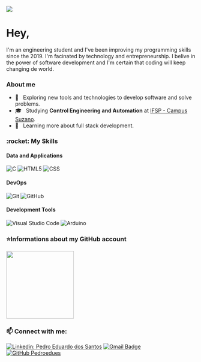 
![](https://komarev.com/ghpvc/?username=pedroedues&color=006bed)

<h1> Hey,</h1>
<p> I'm an engineering student and I've been improving my programming skills since the 2019. I'm facinated by technology and entrepreneurship. I belive in the power of software development and I'm certain that coding will keep changing de world.  </p> 
<h3> About me</h3>

- 🤔 &nbsp; Exploring new tools and technologies to develop software and solve problems.
- 🎓 &nbsp; Studying **Control Engineering and Automation** at <a href="http://szn.ifsp.edu.br/portal2/">IFSP - Campus Suzano</a>.
- 🌱 &nbsp; Learning more about full stack development.

<h3>:rocket:&nbsp;My Skills </h3>
<h4>Data and Applications</h4>

  ![C](https://img.shields.io/badge/-C-333333?style=flat&logo=C&logoColor=00599C)
  ![HTML5](https://img.shields.io/badge/-HTML5-333333?style=flat&logo=HTML5)
  ![CSS](https://img.shields.io/badge/-CSS-333333?style=flat&logo=CSS3&logoColor=1572B6)


<h4>DevOps</h4>

  ![Git](https://img.shields.io/badge/-Git-333333?style=flat&logo=git)
  ![GitHub](https://img.shields.io/badge/-GitHub-333333?style=flat&logo=github)

<h4>Development Tools</h4>

  ![Visual Studio Code](https://img.shields.io/badge/-Visual%20Studio%20Code-333333?style=flat&logo=visual-studio-code&logoColor=007BCC)
  ![Arduino](https://img.shields.io/badge/-Arduino-333333?style=flat&logo=arduino&logoColor=00989d)

<h3>⭐Informations about my GitHub account </h3>
<a href="https://github.com/pedroedues">
  <img height="180em" src="https://github-readme-stats.vercel.app/api?username=pedroedues&theme=chartreuse-dark&show_icons=true" />
</a>
<br>

<h3>📫&nbsp;Connect with me:</h3> 

[![Linkedin: Pedro Eduardo dos Santos](https://img.shields.io/badge/LinkedIn-blue?style=flat-square&logo=Linkedin&logoColor=white&link=www.linkedin.com/in/pedro-eduardo)](https://www.linkedin.com/in/pedro-eduardo/)
[![Gmail Badge](https://img.shields.io/badge/-Gmail-c5221e?style=flat-square&logo=Gmail&logoColor=white&link=mailto:espedrosantos@gmail.com)](mailto:espedrosantos@gmail.com)
[![GitHub Pedroedues]( https://img.shields.io/github/followers/pedroedues?label=follow&style=social)](https://github.com/pedroedues)
